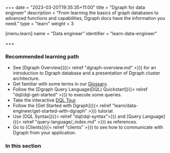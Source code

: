 +++
date = "2023-03-20T19:35:35+11:00"
title = "Dgraph for data engineer"
description = "From learning the basics of graph databases to advanced functions and capabilities, Dgraph docs have the information you need."
type = "learn"
weight = 3

[menu.learn]
  name = "Data engineer"
  identifier = "learn-data-engineer"

+++


### Recommended learning path
- See [Dgraph Overview]({{< relref "dgraph-overview.md" >}}) for an introduction to Dgraph database and a presentation of Dgraph cluster architecture.
- Get familiar with some terms in our [Glossary](/dgraph-glossary).
- Follow the [Dgraph Query Language(DQL)  Quickstart]({{< relref "dql/dql-get-started" >}}) to execute some queries.
- Take the interactive [DQL Tour](https://dgraph.io/tour/intro/1/).
- Follow the [Get Started with Dgraph]({{< relref "learn/data-engineer/get-started-with-dgraph" >}}) tutorial.
- Use [DQL Syntax]({{< relref "dql/dql-syntax">}}) and [Query Language]({{< relref "query-language/_index.md" >}}) as references.
- Go to [Clients]({{< relref "clients" >}}) to see how to communicate
with Dgraph from your application.


### In this section
